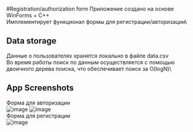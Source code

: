 #Registration/authorization form
Приложение создано на основе WinForms + С++\
Имплементирует функционал формы для регистрации/авторизации\
## Data storage
Данные о пользователях хранятся локально в файле data.csv\
Во время работы поиск по данным осуществляется с помощью двоичного дерева поиска, что обеспечивает поиск за O(logN)\
## App Screenshots
Форма для авторизации\
![image](https://github.com/Lizardz7z/reg-log-form/assets/116490601/f4595aad-6cc7-4d36-8969-fc4a7dd80414)
![image](https://github.com/Lizardz7z/reg-log-form/assets/116490601/4cd66d31-39a8-48b7-be56-e58bb207e4aa)\
Форма для регистрации\
![image](https://github.com/Lizardz7z/reg-log-form/assets/116490601/34ca41f8-d488-4bba-9b26-f2bfab10bb73)
